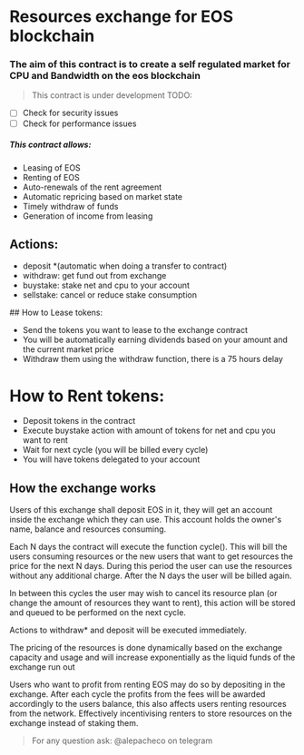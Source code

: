 # Resources exchange for EOS blockchain

### The aim of this contract is to create a self regulated market for CPU and Bandwidth on the eos blockchain

> This contract is under development
> TODO:
- [ ] Check for security issues
- [ ] Check for performance issues

##### This contract allows:
- Leasing of EOS
- Renting of EOS
- Auto-renewals of the rent agreement
- Automatic repricing based on market state
- Timely withdraw of funds
- Generation of income from leasing


## Actions: 
 - deposit *(automatic when doing a transfer to contract)
 - withdraw: get fund out from exchange
 - buystake: stake net and cpu to your account
 - sellstake: cancel or reduce stake consumption

## How to Lease tokens:
 - Send the tokens you want to lease to the exchange contract
 - You will be automatically earning dividends based on your amount and the current market price
 - Withdraw them using the withdraw function, there is a 75 hours delay
# How to Rent tokens:
 - Deposit tokens in the contract
 - Execute buystake action with amount of tokens for net and cpu you want to rent
 - Wait for next cycle (you will be billed every cycle)
 - You will have tokens delegated to your account
 
## How the exchange works

Users of this exchange shall deposit EOS in it, they will get an account inside the exchange which they can use.
This account holds the owner's name, balance and resources consuming.

Each N days the contract will execute the function cycle(). This will bill the users consuming resources or the new users that want to get resources the price for the next N days. During this period the user can use the resources without any additional charge. After the N days the user will be billed again.

In between this cycles the user may wish to cancel its resource plan (or change the amount of resources they want to rent), this action will be stored and queued to be performed on the next cycle. 

Actions to withdraw* and deposit will be executed immediately.

The pricing of the resources is done dynamically based on the exchange capacity and usage and will increase exponentially as the liquid funds of the exchange run out

Users who want to profit from renting EOS may do so by depositing in the exchange. After each cycle the profits from the fees will be awarded accordingly to the users balance, this also affects users renting resources from the network. Effectively incentivising renters to store resources on the exchange instead of staking them.

> For any question ask: @alepacheco on telegram